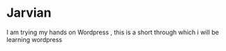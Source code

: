 
# Jarvian
I am trying my hands on Wordpress , this is a short through which i will be learning wordpress

